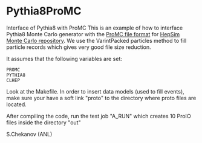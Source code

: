 # Pythia8ProMC

Interface of Pythia8 with ProMC
This is an example of how to interface Pythia8 Monte Carlo
generator with the [ProMC file format](https://atlaswww.hep.anl.gov/asc/promc/) for
[HepSim Monte Carlo repository](http://atlaswww.hep.anl.gov/hepsim/).
We use the VarintPacked particles method to fill particle records which gives very good file size
reduction.

It assumes that the following variables are set:

```
PROMC
PYTHIA8
CLHEP
```

Look at the Makefile.
In order to insert data models  (used to fill events), make sure your have a soft link "proto" to the directory
where proto files are  located.

After compiling the code, run the test job "A_RUN" which creates 10 ProIO files inside the directory "out"


S.Chekanov (ANL)
